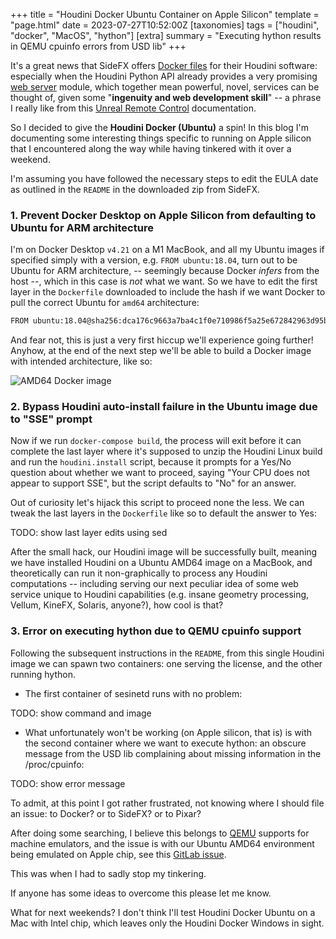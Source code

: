 +++
title = "Houdini Docker Ubuntu Container on Apple Silicon"
template = "page.html"
date = 2023-07-27T10:52:00Z
[taxonomies]
tags = ["houdini", "docker", "MacOS", "hython"]
[extra]
summary = "Executing hython results in QEMU cpuinfo errors from USD lib"
+++

It's a great news that SideFX offers [Docker files](https://www.sidefx.com/download/daily-builds/?docker=true) for their Houdini software: especially when the Houdini Python API already provides a very promising [web server](https://www.sidefx.com/docs/houdini/hwebserver/index.html) module, which together mean powerful, novel, services can be thought of, given some "**ingenuity and web development skill**" -- a phrase I really like from this [Unreal Remote Control](https://docs.unrealengine.com/5.2/en-US/remote-control-for-unreal-engine/) documentation.

So I decided to give the **Houdini Docker (Ubuntu)** a spin! In this blog I'm documenting some interesting things specific to running on Apple silicon that I encountered along the way while having tinkered with it over a weekend.

I'm assuming you have followed the necessary steps to edit the EULA date as outlined in the `README` in the downloaded zip from SideFX.

### 1. Prevent Docker Desktop on Apple Silicon from defaulting to Ubuntu for ARM architecture

I'm on Docker Desktop `v4.21` on a M1 MacBook, and all my Ubuntu images if specified simply with a version, e.g. `FROM ubuntu:18.04`, turn out to be Ubuntu for ARM architecture, -- seemingly because Docker _infers_ from the host --, which in this case is _not_ what we want. So we have to edit the first layer in the `Dockerfile` downloaded to include the hash if we want Docker to pull the correct Ubuntu for `amd64` architecture:

```bash
FROM ubuntu:18.04@sha256:dca176c9663a7ba4c1f0e710986f5a25e672842963d95b960191e2d9f7185ebe
```

And fear not, this is just a very first hiccup we'll experience going further! Anyhow, at the end of the next step we'll be able to build a Docker image with intended architecture, like so:

![AMD64 Docker image](/attachments/houdini-docker-amd64.png)

### 2. Bypass Houdini auto-install failure in the Ubuntu image due to "SSE" prompt

Now if we run `docker-compose build`, the process will exit before it can complete the last layer where it's supposed to unzip the Houdini Linux build and run the `houdini.install` script, because it prompts for a Yes/No question about whether we want to proceed, saying "Your CPU does not appear to support SSE", but the script defaults to "No" for an answer.

Out of curiosity let's hijack this script to proceed none the less. We can tweak the last layers in the `Dockerfile` like so to default the answer to Yes:

TODO: show last layer edits using sed

After the small hack, our Houdini image will be successfully built, meaning we have installed Houdini on a Ubuntu AMD64 image on a MacBook, and theoretically can run it non-graphically to process any Houdini computations -- including serving our next peculiar idea of some web service unique to Houdini capabilities (e.g. insane geometry processing, Vellum, KineFX, Solaris, anyone?), how cool is that?

### 3. Error on executing hython due to QEMU cpuinfo support

Following the subsequent instructions in the `README`, from this single Houdini image we can spawn two containers: one serving the license, and the other running hython.

- The first container of sesinetd runs with no problem:

TODO: show command and image

- What unfortunately won't be working (on Apple silicon, that is) is with the second container where we want to execute hython: an obscure message from the USD lib complaining about missing information in the /proc/cpuinfo:

TODO: show error message

To admit, at this point I got rather frustrated, not knowing where I should file an issue: to Docker? or to SideFX? or to Pixar?

After doing some searching, I believe this belongs to [QEMU](https://www.qemu.org/) supports for machine emulators, and the issue is with our Ubuntu AMD64 environment being emulated on Apple chip, see this [GitLab issue](https://gitlab.com/qemu-project/qemu/-/issues/750).

This was when I had to sadly stop my tinkering.

If anyone has some ideas to overcome this please let me know.

What for next weekends? I don't think I'll test Houdini Docker Ubuntu on a Mac with Intel chip, which leaves only the Houdini Docker Windows in sight.

